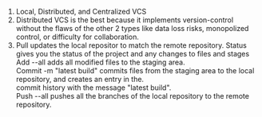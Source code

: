 1. Local, Distributed, and Centralized VCS
2. Distributed VCS is the best because it implements version-control without the flaws of the other 2 types like
   data loss risks, monopolized control, or difficulty for collaboration.
3. Pull updates the local repositor to match the remote repository.
   Status gives you the status of the project and any changes to files and stages <br>
   Add --all adds all modified files to the staging area. <br>
   Commit -m "latest build" commits files from the staging area to the local repository, and creates an entry in the. <br>
   commit history with the message "latest build". <br>
   Push --all pushes all the branches of the local repository to the remote repository. <br>
